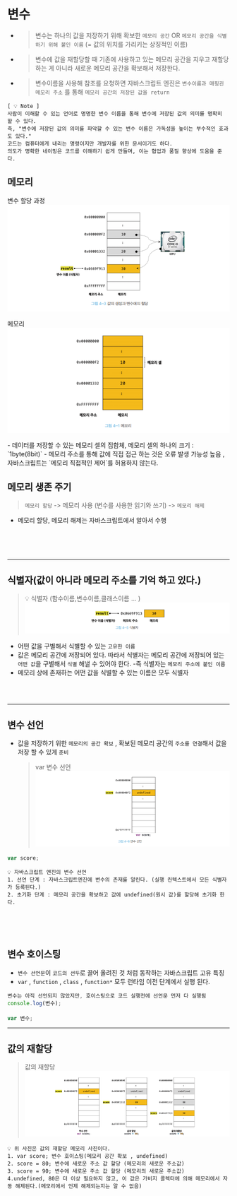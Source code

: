 # 변수

- > 변수는 하나의 값을 저장하기 위해 확보한 `메모리 공간` OR `메모리 공간을 식별하기 위해 붙인 이름` (= 값의 위치를 가리키는 상징적인 이름)

- > 변수에 값을 재할당할 때 기존에 사용하고 있는 메모리 공간을 지우고 재할당하는 게 아니라 새로운 메모리 공간을 확보해서 저장한다.

- > 변수이름을 사용해 참조를 요청하면 자바스크립트 엔진은 `변수이름과 매핑괸 메모리 주소` 를 통해 `메모리 공간의 저장된 값을 return`

```
[ 💡 Note ]
사람이 이해할 수 있는 언어로 명명한 변수 이름을 통해 변수에 저장된 값의 의미를 명확히 할 수 있다.
즉, "변수에 저장된 값의 의미를 파악할 수 있는 변수 이름은 가독성을 높이는 부수적인 효과도 있다."
코드는 컴퓨터에게 내리는 명령이지만 개발자를 위한 문서이기도 하다.
의도가 명확한 네이밍은 코드를 이해하기 쉽게 만들며, 이는 협업과 품질 향상에 도움을 준다.
```

## 메모리

<div style={display:flex}>

변수 할당 과정<br />
![image](../image/2.png)

메모리
![image](../image/%EB%A9%94%EB%AA%A8%EB%A6%AC.png)

</div>
- 데이터를 저장할 수 있는 메모리 셀의 집합체, 메모리 셀의 하나의 크기 : `1byte(8bit)`
- 메모리 주소를 통해 값에 직접 접근 하는 것은 오류 발생 가능성 높음 , 자바스크립트는 `메모리 직접적인 제어`를 허용하지 않는다.

## 메모리 생존 주기

> `메모리 할당` -> 메모리 사용 (변수를 사용한 읽기와 쓰기) -> `메모리 해제`

- 메모리 할당, 메모리 해제는 자바스크립트에서 알아서 수행

<br />
<br />
<br />

---

## 식별자(값이 아니라 메모리 주소를 기억 하고 있다.)

> 💡 식별자 (함수이름,변수이름,클래스이름 ... )
> ![image](../image/3.png)

- 어떤 값을 구별해서 식별할 수 있는 `고유한 이름`
- 값은 메모리 공간에 저장되어 있다. 따라서 식별자는 메모리 공간에 저장되어 있는 `어떤 값`을 구별해서 `식별` 해낼 수 있어야 한다. -즉 식별자는 `메모리 주소에 붙인 이름`
- 메모리 상에 존재하는 어떤 값을 식별할 수 있는 이름은 모두 식별자

<br />
<br />

---

## 변수 선언

- 값을 저장하기 위한 `메모리의 공간 확보` , 확보된 메모리 공간의 `주소를 연결`해서 값을 저장 할 수 있게 `준비`
  > var 변수 선언
  > ![image](../image/4.png)

```js
var score;
```

```
💡 자바스크립트 엔진의 변수 선언
1. 선언 단계 : 자바스크립트엔진에 변수의 존재를 알린다. (실행 컨텍스트에서 모든 식별자가 등록된다.)
2. 초기화 단계 : 메모리 공간을 확보하고 값에 undefined(원시 값)를 할당해 초기화 한다.
```

<br />
<br />
<br />

## 변수 호이스팅

- `변수 선언문`이 `코드의 선두`로 끌어 올려진 것 처럼 동작하는 자바스크립트 고유 특징
- `var` , `function` , `class` , `function*` 모두 런타임 이전 단계에서 실행 된다.

```js
변수는 아직 선언되지 않았지만, 호이스팅으로 코드 실행전에 선언문 먼저 다 실행됨
console.log(변수);

var 변수;
```

---

## 값의 재할당

> 값의 재할당
> ![image](../image/5.png)

```
💡 위 사진은 값의 재할당 메모리 사진이다.
1. var score; 변수 호이스팅(메모리 공간 확보 , undefined)
2. score = 80; 변수에 새로운 주소 값 할당 (메모리의 새로운 주소값)
3. score = 90; 변수에 새로운 주소 값 할당 (메모리의 새로운 주소값)
4.undefined, 80은 더 이상 필요하지 않고, 이 값은 가비지 콜렉터에 의해 메모리에서 자동 해제된다.(메모리에서 언제 해제되는지는 알 수 없음)
```
